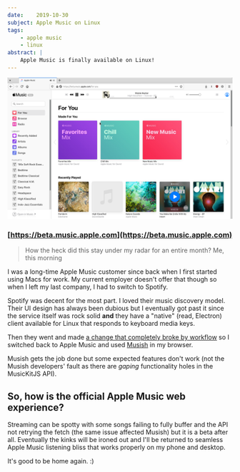 ```yaml
---
date:    2019-10-30
subject: Apple Music on Linux
tags:
    - apple music
    - linux
abstract: |
    Apple Music is finally available on Linux!
---
```


[![Apple Music on Linux Screenshot](/public/writing/attachments/apple_music_linux_screenshot.png)](https://beta.music.apple.com)

### [https://beta.music.apple.com](https://beta.music.apple.com)

> How the heck did this stay under my radar for an entire month?
> <span class="quoth">Me, this morning</span>

I was a long-time Apple Music customer since back when I first started
using Macs for work.  My current employer doesn't offer that though so
when I left my last company, I had to switch to Spotify.

Spotify was decent for the most part.  I loved their music discovery
model.  Their UI design has always been dubious but I eventually got
past it since the service itself was rock solid **and** they have a
"native" (read, Electron) client available for Linux that responds to
keyboard media keys.

Then they went and made [a change that completely broke by
workflow](https://community.spotify.com/t5/iOS-iPhone-iPad/Album-view-doesn-t-filter-out-unsaved-songs/m-p/4734047#M111940)
so I switched back to Apple Music and used [Musish](https://musi.sh)
in my browser.

Musish gets the job done but some expected features don't work (not
the Musish developers' fault as there are _gaping_ functionality holes
in the MusicKitJS API).


## So, how is the official Apple Music web experience?

Streaming can be spotty with some songs failing to fully buffer and
the API not retrying the fetch (the same issue affected Musish) but
it is a beta after all.  Eventually the kinks will be ironed out and
I'll be returned to seamless Apple Music listening bliss that works
properly on my phone and desktop.

It's good to be home again. :)
